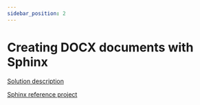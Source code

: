 ```yaml
---
sidebar_position: 2
---
```


# Creating DOCX documents with Sphinx

[Solution description](https://confluence.pflb.ru/pages/viewpage.action?pageId=123666630)

[Sphinx reference project](https://gitlab.pflb.ru/docs/sphinx-sample-project)